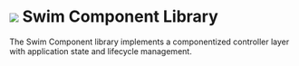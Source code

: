 # <a href="https://www.swimos.org"><img src="https://docs.swimos.org/readme/breach-marlin-blue-wide.svg"></a> Swim Component Library

The Swim Component library implements a componentized controller layer with
application state and lifecycle management.
